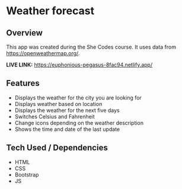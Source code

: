 # **Weather forecast**

## **Overview**

This app was created during the She Codes course. It uses data from https://openweathermap.org/. 

**LIVE LINK:** https://euphonious-pegasus-8fac94.netlify.app/

## **Features**

-	Displays the weather for the city you are looking for
-	Displays weather based on location
-	Displays the weather for the next five days
-	Switches Celsius and Fahrenheit
-	Change icons depending on the weather description
-	Shows the time and date of the last update

## **Tech Used / Dependencies**

-	HTML
-	CSS
-	Bootstrap
-	JS
